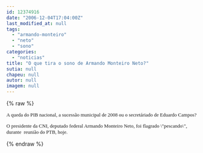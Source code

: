 ```yaml
---
id: 12374916
date: "2006-12-04T17:04:00Z"
last_modified_at: null
tags:
  - "armando-monteiro"
  - "neto"
  - "sono"
categories:
  - "noticias"
title: "O que tira o sono de Armando Monteiro Neto?"
sutia: null
chapeu: null
autor: null
imagem: null
---
```

{% raw %}
<p><FONT face=Verdana size=2></p>
<p><P>A queda do PIB nacional,&nbsp;a&nbsp;sucessão municipal de 2008 ou&nbsp;o&nbsp;secretáriado de Eduardo Campos?</P></p>
<p><P>O presidente da CNI, deputado federal Armando Monteiro Neto,&nbsp;foi flagrado \"pescando\", durante&nbsp; reunião do PTB, hoje.</P></FONT> </p>
{% endraw %}